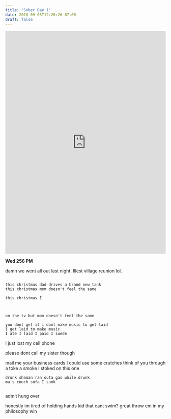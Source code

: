 ```yaml
---
title: "Sober Day 1"
date: 2018-09-05T12:26:26-07:00
draft: false
---
```


<iframe width="100%" height="700" scrolling="no" frameborder="no" allow="autoplay" src="https://w.soundcloud.com/player/?url=https%3A//api.soundcloud.com/tracks/503374821%3Fsecret_token%3Ds-M4bw0&color=%23222222&auto_play=false&hide_related=false&show_comments=true&show_user=true&show_reposts=false&show_teaser=true&visual=true"></iframe>

**Wed 256 PM**

damn we went all out last night. Illest village reunion lol.



```

this christmas dad drives a brand new tank
this christmas mom doesn't feel the same

this christmas I



on the tv but mom doesn't feel the same

you dont get it i dont make music to get laid
I get laid to make music
I ate I laid I paid I suede
```

I just lost my cell phone


please dont call my sister though



mail me your business cards
I could use some crutches
think of you through a toke
a smoke I stoked on this one


```
drunk shaman ran outa gas while drunk
ma's couch sofa I sunk


```

admit hung over



honestly im tired of holding hands
kid that cant swim?
great throw em in
my philosophy win
